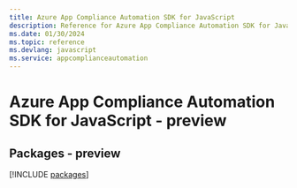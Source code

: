 ```yaml
---
title: Azure App Compliance Automation SDK for JavaScript
description: Reference for Azure App Compliance Automation SDK for JavaScript
ms.date: 01/30/2024
ms.topic: reference
ms.devlang: javascript
ms.service: appcomplianceautomation
---
```

# Azure App Compliance Automation SDK for JavaScript - preview
## Packages - preview
[!INCLUDE [packages](app-compliance-automation-index.md)]